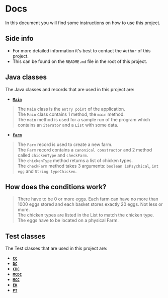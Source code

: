 # Docs
In this document you will find some instructions on how to use this project.<br/>

## Side info
- For more detailed information it's best to contact the `Author` of this project.
- This can be found on the `README.md` file in the root of this project.

## Java classes
The Java classes and records that are used in this project are:
- [**`Main`**](../src/main/java/Main.java)
> The `Main` class is the `entry point` of the application.<br/>
> The `Main` class contains 1 method, the `main` method.<br/>
> The `main` method is used for a sample run of the program which contains an `iterator` and a `List` with some data.
- [**`Farm`**](../src/main/java/chicken/Farm.java)
> The `Farm` record is used to create a new farm.<br/>
> The `Farm` record contains a `canonical constructor` and 2 method called `chickenType` and `checkFarm`.<br/>
> The `chickenType` method returns a list of chicken types.<br/>
> The `checkFarm` method takes 3 arguments: `boolean isPsychical`, `int egg` and `String typeChicken`.

## How does the conditions work?
> There have to be 0 or more eggs. Each farm can have no more than 1000 eggs stored and each basket stores exactly 20 
> eggs. Not less or more. <br/>
> The chicken types are listed in the List to match the chicken type.<br/>
> The eggs have to be located on a physical Farm.

## Test classes
The Test classes that are used in this project are:
- [**`CC`**](../src/main/test/CC.java)
- [**`DC`**](../src/main/test/DC.java)
- [**`CDC`**](../src/main/test/CDC.java)
- [**`MCDC`**](../src/main/test/MCDC.java)
- [**`MCC`**](../src/main/test/MCC.java)
- [**`EK`**](../src/main/test/EK.java)
- [**`PT`**](../src/main/test/PT.java)